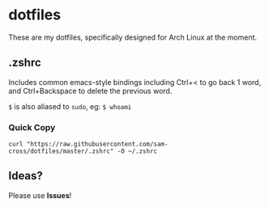 # dotfiles

These are my dotfiles, specifically designed for Arch Linux at the moment.

## .zshrc

Includes common emacs-style bindings including Ctrl+< to go back 1 word, and Ctrl+Backspace to delete the previous word.

`$` is also aliased to `sudo`, eg: `$ whoami`

### Quick Copy

`curl "https://raw.githubusercontent.com/sam-cross/dotfiles/master/.zshrc" -O ~/.zshrc`

## Ideas?

Please use **Issues**!
